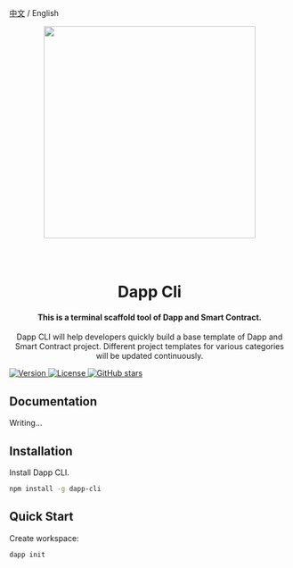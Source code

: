 [中文](https://github.com/MarkTangCd/dapp-cli/blob/main/README-CN.md) / English  
<div align="center">
  <img src="https://s2.loli.net/2022/05/14/Xv8eEo3wnF1tzV9.png" style="margin: 0 auto 40px;" width="380" />
  <h1>Dapp Cli</h1>
  <h4 align="center">
    This is a terminal scaffold tool of Dapp and Smart Contract.
  </h4>
  <p>
    Dapp CLI will help developers quickly build a base template of Dapp and Smart Contract project.
    Different project templates for various categories will be updated continuously.
  </p>
</div>

<p>
  <a href="https://www.npmjs.com/package/dapp-cli">
    <img src="https://img.shields.io/npm/v/dapp-cli?colorA=21262d&colorB=161b22&style=flat" alt="Version">
  </a>
  <a href="/LICENSE">
    <img src="https://img.shields.io/npm/l/dapp-cli?colorA=21262d&colorB=161b22&style=flat" alt="License">
  </a>
  <a href="https://github.com/MarkTangCd/dapp-cli" target="__blank"><img alt="GitHub stars" src="https://img.shields.io/github/stars/MarkTangCd/dapp-cli?style=social"></a>
</p>

## Documentation

Writing...

## Installation

Install Dapp CLI.

```bash
npm install -g dapp-cli
```

## Quick Start

Create workspace:

```bash
dapp init
```